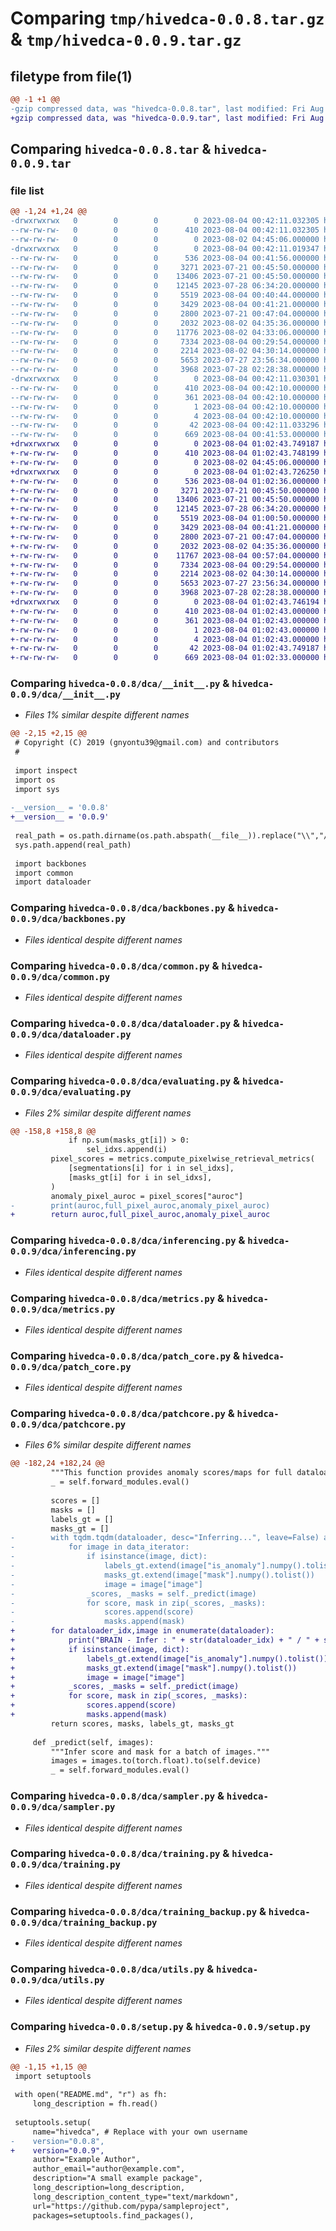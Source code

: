 # Comparing `tmp/hivedca-0.0.8.tar.gz` & `tmp/hivedca-0.0.9.tar.gz`

## filetype from file(1)

```diff
@@ -1 +1 @@
-gzip compressed data, was "hivedca-0.0.8.tar", last modified: Fri Aug  4 00:42:11 2023, max compression
+gzip compressed data, was "hivedca-0.0.9.tar", last modified: Fri Aug  4 01:02:43 2023, max compression
```

## Comparing `hivedca-0.0.8.tar` & `hivedca-0.0.9.tar`

### file list

```diff
@@ -1,24 +1,24 @@
-drwxrwxrwx   0        0        0        0 2023-08-04 00:42:11.032305 hivedca-0.0.8/
--rw-rw-rw-   0        0        0      410 2023-08-04 00:42:11.032305 hivedca-0.0.8/PKG-INFO
--rw-rw-rw-   0        0        0        0 2023-08-02 04:45:06.000000 hivedca-0.0.8/README.md
-drwxrwxrwx   0        0        0        0 2023-08-04 00:42:11.019347 hivedca-0.0.8/dca/
--rw-rw-rw-   0        0        0      536 2023-08-04 00:41:56.000000 hivedca-0.0.8/dca/__init__.py
--rw-rw-rw-   0        0        0     3271 2023-07-21 00:45:50.000000 hivedca-0.0.8/dca/backbones.py
--rw-rw-rw-   0        0        0    13406 2023-07-21 00:45:50.000000 hivedca-0.0.8/dca/common.py
--rw-rw-rw-   0        0        0    12145 2023-07-28 06:34:20.000000 hivedca-0.0.8/dca/dataloader.py
--rw-rw-rw-   0        0        0     5519 2023-08-04 00:40:44.000000 hivedca-0.0.8/dca/evaluating.py
--rw-rw-rw-   0        0        0     3429 2023-08-04 00:41:21.000000 hivedca-0.0.8/dca/inferencing.py
--rw-rw-rw-   0        0        0     2800 2023-07-21 00:47:04.000000 hivedca-0.0.8/dca/metrics.py
--rw-rw-rw-   0        0        0     2032 2023-08-02 04:35:36.000000 hivedca-0.0.8/dca/patch_core.py
--rw-rw-rw-   0        0        0    11776 2023-08-02 04:33:06.000000 hivedca-0.0.8/dca/patchcore.py
--rw-rw-rw-   0        0        0     7334 2023-08-04 00:29:54.000000 hivedca-0.0.8/dca/sampler.py
--rw-rw-rw-   0        0        0     2214 2023-08-02 04:30:14.000000 hivedca-0.0.8/dca/training.py
--rw-rw-rw-   0        0        0     5653 2023-07-27 23:56:34.000000 hivedca-0.0.8/dca/training_backup.py
--rw-rw-rw-   0        0        0     3968 2023-07-28 02:28:38.000000 hivedca-0.0.8/dca/utils.py
-drwxrwxrwx   0        0        0        0 2023-08-04 00:42:11.030301 hivedca-0.0.8/hivedca.egg-info/
--rw-rw-rw-   0        0        0      410 2023-08-04 00:42:10.000000 hivedca-0.0.8/hivedca.egg-info/PKG-INFO
--rw-rw-rw-   0        0        0      361 2023-08-04 00:42:10.000000 hivedca-0.0.8/hivedca.egg-info/SOURCES.txt
--rw-rw-rw-   0        0        0        1 2023-08-04 00:42:10.000000 hivedca-0.0.8/hivedca.egg-info/dependency_links.txt
--rw-rw-rw-   0        0        0        4 2023-08-04 00:42:10.000000 hivedca-0.0.8/hivedca.egg-info/top_level.txt
--rw-rw-rw-   0        0        0       42 2023-08-04 00:42:11.033296 hivedca-0.0.8/setup.cfg
--rw-rw-rw-   0        0        0      669 2023-08-04 00:41:53.000000 hivedca-0.0.8/setup.py
+drwxrwxrwx   0        0        0        0 2023-08-04 01:02:43.749187 hivedca-0.0.9/
+-rw-rw-rw-   0        0        0      410 2023-08-04 01:02:43.748199 hivedca-0.0.9/PKG-INFO
+-rw-rw-rw-   0        0        0        0 2023-08-02 04:45:06.000000 hivedca-0.0.9/README.md
+drwxrwxrwx   0        0        0        0 2023-08-04 01:02:43.726250 hivedca-0.0.9/dca/
+-rw-rw-rw-   0        0        0      536 2023-08-04 01:02:36.000000 hivedca-0.0.9/dca/__init__.py
+-rw-rw-rw-   0        0        0     3271 2023-07-21 00:45:50.000000 hivedca-0.0.9/dca/backbones.py
+-rw-rw-rw-   0        0        0    13406 2023-07-21 00:45:50.000000 hivedca-0.0.9/dca/common.py
+-rw-rw-rw-   0        0        0    12145 2023-07-28 06:34:20.000000 hivedca-0.0.9/dca/dataloader.py
+-rw-rw-rw-   0        0        0     5519 2023-08-04 01:00:50.000000 hivedca-0.0.9/dca/evaluating.py
+-rw-rw-rw-   0        0        0     3429 2023-08-04 00:41:21.000000 hivedca-0.0.9/dca/inferencing.py
+-rw-rw-rw-   0        0        0     2800 2023-07-21 00:47:04.000000 hivedca-0.0.9/dca/metrics.py
+-rw-rw-rw-   0        0        0     2032 2023-08-02 04:35:36.000000 hivedca-0.0.9/dca/patch_core.py
+-rw-rw-rw-   0        0        0    11767 2023-08-04 00:57:04.000000 hivedca-0.0.9/dca/patchcore.py
+-rw-rw-rw-   0        0        0     7334 2023-08-04 00:29:54.000000 hivedca-0.0.9/dca/sampler.py
+-rw-rw-rw-   0        0        0     2214 2023-08-02 04:30:14.000000 hivedca-0.0.9/dca/training.py
+-rw-rw-rw-   0        0        0     5653 2023-07-27 23:56:34.000000 hivedca-0.0.9/dca/training_backup.py
+-rw-rw-rw-   0        0        0     3968 2023-07-28 02:28:38.000000 hivedca-0.0.9/dca/utils.py
+drwxrwxrwx   0        0        0        0 2023-08-04 01:02:43.746194 hivedca-0.0.9/hivedca.egg-info/
+-rw-rw-rw-   0        0        0      410 2023-08-04 01:02:43.000000 hivedca-0.0.9/hivedca.egg-info/PKG-INFO
+-rw-rw-rw-   0        0        0      361 2023-08-04 01:02:43.000000 hivedca-0.0.9/hivedca.egg-info/SOURCES.txt
+-rw-rw-rw-   0        0        0        1 2023-08-04 01:02:43.000000 hivedca-0.0.9/hivedca.egg-info/dependency_links.txt
+-rw-rw-rw-   0        0        0        4 2023-08-04 01:02:43.000000 hivedca-0.0.9/hivedca.egg-info/top_level.txt
+-rw-rw-rw-   0        0        0       42 2023-08-04 01:02:43.749187 hivedca-0.0.9/setup.cfg
+-rw-rw-rw-   0        0        0      669 2023-08-04 01:02:33.000000 hivedca-0.0.9/setup.py
```

### Comparing `hivedca-0.0.8/dca/__init__.py` & `hivedca-0.0.9/dca/__init__.py`

 * *Files 1% similar despite different names*

```diff
@@ -2,15 +2,15 @@
 # Copyright (C) 2019 (gnyontu39@gmail.com) and contributors
 #
 
 import inspect
 import os
 import sys
 
-__version__ = '0.0.8'
+__version__ = '0.0.9'
 
 real_path = os.path.dirname(os.path.abspath(__file__)).replace("\\","/")
 sys.path.append(real_path)
 
 import backbones
 import common
 import dataloader
```

### Comparing `hivedca-0.0.8/dca/backbones.py` & `hivedca-0.0.9/dca/backbones.py`

 * *Files identical despite different names*

### Comparing `hivedca-0.0.8/dca/common.py` & `hivedca-0.0.9/dca/common.py`

 * *Files identical despite different names*

### Comparing `hivedca-0.0.8/dca/dataloader.py` & `hivedca-0.0.9/dca/dataloader.py`

 * *Files identical despite different names*

### Comparing `hivedca-0.0.8/dca/evaluating.py` & `hivedca-0.0.9/dca/evaluating.py`

 * *Files 2% similar despite different names*

```diff
@@ -158,8 +158,8 @@
             if np.sum(masks_gt[i]) > 0:
                 sel_idxs.append(i)
         pixel_scores = metrics.compute_pixelwise_retrieval_metrics(
             [segmentations[i] for i in sel_idxs],
             [masks_gt[i] for i in sel_idxs],
         )
         anomaly_pixel_auroc = pixel_scores["auroc"]
-        print(auroc,full_pixel_auroc,anomaly_pixel_auroc)
+        return auroc,full_pixel_auroc,anomaly_pixel_auroc
```

### Comparing `hivedca-0.0.8/dca/inferencing.py` & `hivedca-0.0.9/dca/inferencing.py`

 * *Files identical despite different names*

### Comparing `hivedca-0.0.8/dca/metrics.py` & `hivedca-0.0.9/dca/metrics.py`

 * *Files identical despite different names*

### Comparing `hivedca-0.0.8/dca/patch_core.py` & `hivedca-0.0.9/dca/patch_core.py`

 * *Files identical despite different names*

### Comparing `hivedca-0.0.8/dca/patchcore.py` & `hivedca-0.0.9/dca/patchcore.py`

 * *Files 6% similar despite different names*

```diff
@@ -182,24 +182,24 @@
         """This function provides anomaly scores/maps for full dataloaders."""
         _ = self.forward_modules.eval()
 
         scores = []
         masks = []
         labels_gt = []
         masks_gt = []
-        with tqdm.tqdm(dataloader, desc="Inferring...", leave=False) as data_iterator:
-            for image in data_iterator:
-                if isinstance(image, dict):
-                    labels_gt.extend(image["is_anomaly"].numpy().tolist())
-                    masks_gt.extend(image["mask"].numpy().tolist())
-                    image = image["image"]
-                _scores, _masks = self._predict(image)
-                for score, mask in zip(_scores, _masks):
-                    scores.append(score)
-                    masks.append(mask)
+        for dataloader_idx,image in enumerate(dataloader):
+            print("BRAIN - Infer : " + str(dataloader_idx) + " / " + str(len(dataloader)))
+            if isinstance(image, dict):
+                labels_gt.extend(image["is_anomaly"].numpy().tolist())
+                masks_gt.extend(image["mask"].numpy().tolist())
+                image = image["image"]
+            _scores, _masks = self._predict(image)
+            for score, mask in zip(_scores, _masks):
+                scores.append(score)
+                masks.append(mask)
         return scores, masks, labels_gt, masks_gt
 
     def _predict(self, images):
         """Infer score and mask for a batch of images."""
         images = images.to(torch.float).to(self.device)
         _ = self.forward_modules.eval()
```

### Comparing `hivedca-0.0.8/dca/sampler.py` & `hivedca-0.0.9/dca/sampler.py`

 * *Files identical despite different names*

### Comparing `hivedca-0.0.8/dca/training.py` & `hivedca-0.0.9/dca/training.py`

 * *Files identical despite different names*

### Comparing `hivedca-0.0.8/dca/training_backup.py` & `hivedca-0.0.9/dca/training_backup.py`

 * *Files identical despite different names*

### Comparing `hivedca-0.0.8/dca/utils.py` & `hivedca-0.0.9/dca/utils.py`

 * *Files identical despite different names*

### Comparing `hivedca-0.0.8/setup.py` & `hivedca-0.0.9/setup.py`

 * *Files 2% similar despite different names*

```diff
@@ -1,15 +1,15 @@
 import setuptools
 
 with open("README.md", "r") as fh:
     long_description = fh.read()
 
 setuptools.setup(
     name="hivedca", # Replace with your own username
-    version="0.0.8",
+    version="0.0.9",
     author="Example Author",
     author_email="author@example.com",
     description="A small example package",
     long_description=long_description,
     long_description_content_type="text/markdown",
     url="https://github.com/pypa/sampleproject",
     packages=setuptools.find_packages(),
```

